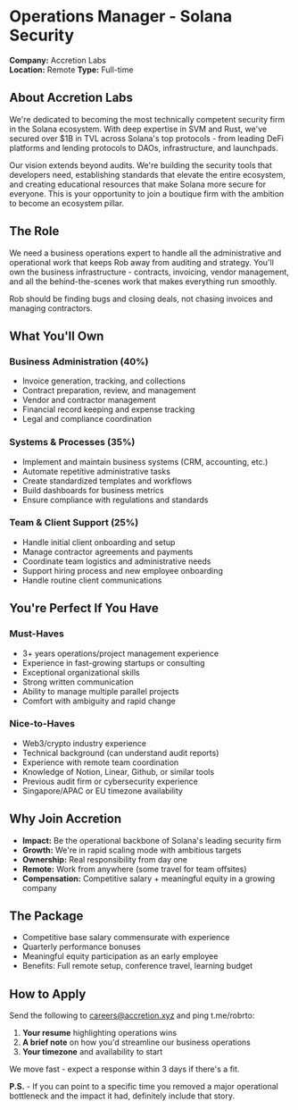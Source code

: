 # Operations Manager - Solana Security

**Company:** Accretion Labs  
**Location:** Remote
**Type:** Full-time  

## About Accretion Labs

We're dedicated to becoming the most technically competent security firm in the Solana ecosystem. With deep expertise in SVM and Rust, we've secured over $1B in TVL across Solana's top protocols - from leading DeFi platforms and lending protocols to DAOs, infrastructure, and launchpads.

Our vision extends beyond audits. We're building the security tools that developers need, establishing standards that elevate the entire ecosystem, and creating educational resources that make Solana more secure for everyone. This is your opportunity to join a boutique firm with the ambition to become an ecosystem pillar.

## The Role

We need a business operations expert to handle all the administrative and operational work that keeps Rob away from auditing and strategy. You'll own the business infrastructure - contracts, invoicing, vendor management, and all the behind-the-scenes work that makes everything run smoothly.

Rob should be finding bugs and closing deals, not chasing invoices and managing contractors.

## What You'll Own

### Business Administration (40%)
- Invoice generation, tracking, and collections
- Contract preparation, review, and management
- Vendor and contractor management
- Financial record keeping and expense tracking
- Legal and compliance coordination

### Systems & Processes (35%)
- Implement and maintain business systems (CRM, accounting, etc.)
- Automate repetitive administrative tasks
- Create standardized templates and workflows
- Build dashboards for business metrics
- Ensure compliance with regulations and standards

### Team & Client Support (25%)
- Handle initial client onboarding and setup
- Manage contractor agreements and payments
- Coordinate team logistics and administrative needs
- Support hiring process and new employee onboarding
- Handle routine client communications

## You're Perfect If You Have

### Must-Haves
- 3+ years operations/project management experience
- Experience in fast-growing startups or consulting
- Exceptional organizational skills
- Strong written communication
- Ability to manage multiple parallel projects
- Comfort with ambiguity and rapid change

### Nice-to-Haves
- Web3/crypto industry experience
- Technical background (can understand audit reports)
- Experience with remote team coordination
- Knowledge of Notion, Linear, Github, or similar tools
- Previous audit firm or cybersecurity experience
- Singapore/APAC or EU timezone availability

## Why Join Accretion

- **Impact:** Be the operational backbone of Solana's leading security firm
- **Growth:** We're in rapid scaling mode with ambitious targets
- **Ownership:** Real responsibility from day one
- **Remote:** Work from anywhere (some travel for team offsites)
- **Compensation:** Competitive salary + meaningful equity in a growing company

## The Package

- Competitive base salary commensurate with experience
- Quarterly performance bonuses
- Meaningful equity participation as an early employee
- Benefits: Full remote setup, conference travel, learning budget

## How to Apply

Send the following to careers@accretion.xyz and ping t.me/robrto:

1. **Your resume** highlighting operations wins
2. **A brief note** on how you'd streamline our business operations
3. **Your timezone** and availability to start

We move fast - expect a response within 3 days if there's a fit.

**P.S.** - If you can point to a specific time you removed a major operational bottleneck and the impact it had, definitely include that story.
